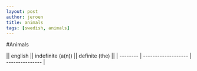 ```yaml
---
layout: post
author: jeroen
title: animals
tags: [swedish, animals]
---
```


#Animals

|| english || indefinite (a(n)) || definite (the) ||
| -------- | ------------------- | --------------- |
